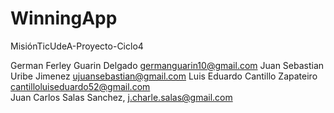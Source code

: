 # WinningApp
MisiónTicUdeA-Proyecto-Ciclo4 

German Ferley Guarin Delgado germanguarin10@gmail.com
Juan Sebastian Uribe Jimenez ujuansebastian@gmail.com
Luis Eduardo Cantillo Zapateiro cantilloluiseduardo52@gmail.com
<br/> Juan Carlos Salas Sanchez, j.charle.salas@gmail.com 
